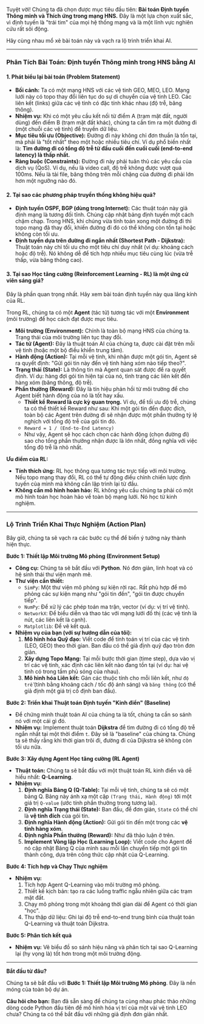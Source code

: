 Tuyệt vời! Chúng ta đã chọn được mục tiêu đầu tiên: **Bài toán Định tuyến Thông minh và Thích ứng trong mạng HNS.** Đây là một lựa chọn xuất sắc, vì định tuyến là "trái tim" của mọi hệ thống mạng và là một lĩnh vực nghiên cứu rất sôi động.

Hãy cùng nhau mổ xẻ bài toán này và vạch ra lộ trình triển khai AI.

---

### **Phân Tích Bài Toán: Định tuyến Thông minh trong HNS bằng AI**

#### **1. Phát biểu lại bài toán (Problem Statement)**

*   **Bối cảnh:** Ta có một mạng HNS với các vệ tinh GEO, MEO, LEO. Mạng lưới này có topo thay đổi liên tục do sự di chuyển của vệ tinh LEO. Các liên kết (links) giữa các vệ tinh có đặc tính khác nhau (độ trễ, băng thông).
*   **Nhiệm vụ:** Khi có một yêu cầu kết nối từ điểm A (trạm mặt đất, người dùng) đến điểm B (trạm mặt đất khác), chúng ta cần tìm ra một đường đi (một chuỗi các vệ tinh) để truyền dữ liệu.
*   **Mục tiêu tối ưu (Objective):** Đường đi này không chỉ đơn thuần là tồn tại, mà phải là "tốt nhất" theo một hoặc nhiều tiêu chí. Ví dụ phổ biến nhất là: **Tìm đường đi có tổng độ trễ từ đầu cuối đến cuối cuối (end-to-end latency) là thấp nhất.**
*   **Ràng buộc (Constraints):** Đường đi này phải tuân thủ các yêu cầu của dịch vụ (QoS). Ví dụ, nếu là video call, độ trễ không được vượt quá 100ms. Nếu là tải file, băng thông trên mỗi chặng của đường đi phải lớn hơn một ngưỡng nào đó.

#### **2. Tại sao các phương pháp truyền thống không hiệu quả?**

*   **Định tuyến OSPF, BGP (dùng trong Internet):** Các thuật toán này giả định mạng là tương đối tĩnh. Chúng cập nhật bảng định tuyến một cách chậm chạp. Trong HNS, khi chúng vừa tính toán xong một đường đi thì topo mạng đã thay đổi, khiến đường đi đó có thể không còn tồn tại hoặc không còn tối ưu.
*   **Định tuyến dựa trên đường đi ngắn nhất (Shortest Path - Dijkstra):** Thuật toán này chỉ tối ưu cho một tiêu chí duy nhất (ví dụ: khoảng cách hoặc độ trễ). Nó không dễ để tích hợp nhiều mục tiêu cùng lúc (vừa trễ thấp, vừa băng thông cao).

#### **3. Tại sao Học tăng cường (Reinforcement Learning - RL) là một ứng cử viên sáng giá?**

Đây là phần quan trọng nhất. Hãy xem bài toán định tuyến này qua lăng kính của RL.

Trong RL, chúng ta có một **Agent** (tác tử) tương tác với một **Environment** (môi trường) để học cách đạt được mục tiêu.

*   **Môi trường (Environment):** Chính là toàn bộ mạng HNS của chúng ta. Trạng thái của môi trường liên tục thay đổi.
*   **Tác tử (Agent):** Đây là thuật toán AI của chúng ta, được cài đặt trên mỗi vệ tinh (hoặc một bộ điều khiển trung tâm).
*   **Hành động (Action):** Tại mỗi vệ tinh, khi nhận được một gói tin, Agent sẽ ra quyết định: "Gửi gói tin này đến vệ tinh hàng xóm nào tiếp theo?".
*   **Trạng thái (State):** Là thông tin mà Agent quan sát được để ra quyết định. Ví dụ: hàng đợi gói tin hiện tại của nó, tình trạng các liên kết đến hàng xóm (băng thông, độ trễ).
*   **Phần thưởng (Reward):** Đây là tín hiệu phản hồi từ môi trường để cho Agent biết hành động của nó là tốt hay xấu.
    *   **Thiết kế Reward là cực kỳ quan trọng.** Ví dụ, để tối ưu độ trễ, chúng ta có thể thiết kế Reward như sau: Khi một gói tin đến được đích, toàn bộ các Agent trên đường đi sẽ nhận được một phần thưởng tỷ lệ nghịch với tổng độ trễ của gói tin đó.
    *   `Reward = 1 / (End-to-End Latency)`
    *   Như vậy, Agent sẽ học cách chọn các hành động (chọn đường đi) sao cho tổng phần thưởng nhận được là lớn nhất, đồng nghĩa với việc tổng độ trễ là nhỏ nhất.

**Ưu điểm của RL:**
*   **Tính thích ứng:** RL học thông qua tương tác trực tiếp với môi trường. Nếu topo mạng thay đổi, RL có thể tự động điều chỉnh chiến lược định tuyến của mình mà không cần lập trình lại từ đầu.
*   **Không cần mô hình hoàn hảo:** RL không yêu cầu chúng ta phải có một mô hình toán học hoàn hảo về toàn bộ mạng lưới. Nó học từ kinh nghiệm.

---

### **Lộ Trình Triển Khai Thực Nghiệm (Action Plan)**

Bây giờ, chúng ta sẽ vạch ra các bước cụ thể để biến ý tưởng này thành hiện thực.

**Bước 1: Thiết lập Môi trường Mô phỏng (Environment Setup)**

*   **Công cụ:** Chúng ta sẽ bắt đầu với **Python**. Nó đơn giản, linh hoạt và có hệ sinh thái thư viện mạnh mẽ.
*   **Thư viện cần thiết:**
    *   `SimPy`: Một thư viện mô phỏng sự kiện rời rạc. Rất phù hợp để mô phỏng các sự kiện mạng như "gói tin đến", "gói tin được chuyển tiếp".
    *   `NumPy`: Để xử lý các phép toán ma trận, vector (ví dụ: vị trí vệ tinh).
    *   `NetworkX`: Để biểu diễn và thao tác với mạng lưới đồ thị (các vệ tinh là nút, các liên kết là cạnh).
    *   `Matplotlib`: Để vẽ kết quả.
*   **Nhiệm vụ của bạn (với sự hướng dẫn của tôi):**
    1.  **Mô hình hóa Quỹ đạo:** Viết code để tính toán vị trí của các vệ tinh (LEO, GEO) theo thời gian. Ban đầu có thể giả định quỹ đạo tròn đơn giản.
    2.  **Xây dựng Topo Mạng:** Tại mỗi bước thời gian (time step), dựa vào vị trí các vệ tinh, xác định các liên kết nào đang tồn tại (ví dụ: hai vệ tinh có trong tầm phủ sóng của nhau).
    3.  **Mô hình hóa Liên kết:** Gán các thuộc tính cho mỗi liên kết, như `độ trễ` (tính bằng khoảng cách / tốc độ ánh sáng) và `băng thông` (có thể giả định một giá trị cố định ban đầu).

**Bước 2: Triển khai Thuật toán Định tuyến "Kinh điển" (Baseline)**

*   Để chứng minh thuật toán AI của chúng ta là tốt, chúng ta cần so sánh nó với một cái gì đó.
*   **Nhiệm vụ:** Implement thuật toán **Dijkstra** để tìm đường đi có tổng độ trễ ngắn nhất tại một thời điểm `t`. Đây sẽ là "baseline" của chúng ta. Chúng ta sẽ thấy rằng khi thời gian trôi đi, đường đi của Dijkstra sẽ không còn tối ưu nữa.

**Bước 3: Xây dựng Agent Học tăng cường (RL Agent)**

*   **Thuật toán:** Chúng ta sẽ bắt đầu với một thuật toán RL kinh điển và dễ hiểu nhất: **Q-Learning**.
*   **Nhiệm vụ:**
    1.  **Định nghĩa Bảng Q (Q-Table):** Tại mỗi vệ tinh, chúng ta sẽ có một bảng Q. Bảng này ánh xạ một cặp `(Trạng thái, Hành động)` tới một giá trị `Q-value` (ước tính phần thưởng trong tương lai).
    2.  **Định nghĩa Trạng thái (State):** Ban đầu, để đơn giản, `State` có thể chỉ là **vệ tinh đích** của gói tin.
    3.  **Định nghĩa Hành động (Action):** Gửi gói tin đến một trong các **vệ tinh hàng xóm**.
    4.  **Định nghĩa Phần thưởng (Reward):** Như đã thảo luận ở trên.
    5.  **Implement Vòng lặp Học (Learning Loop):** Viết code cho Agent để nó cập nhật Bảng Q của mình sau mỗi lần chuyển tiếp một gói tin thành công, dựa trên công thức cập nhật của Q-Learning.

**Bước 4: Tích hợp và Chạy Thực nghiệm**

*   **Nhiệm vụ:**
    1.  Tích hợp Agent Q-Learning vào môi trường mô phỏng.
    2.  Thiết kế kịch bản: tạo ra các luồng traffic ngẫu nhiên giữa các trạm mặt đất.
    3.  Chạy mô phỏng trong một khoảng thời gian dài để Agent có thời gian "học".
    4.  Thu thập dữ liệu: Ghi lại độ trễ end-to-end trung bình của thuật toán Q-Learning và thuật toán Dijkstra.

**Bước 5: Phân tích kết quả**

*   **Nhiệm vụ:** Vẽ biểu đồ so sánh hiệu năng và phân tích tại sao Q-Learning lại (hy vọng là) tốt hơn trong một môi trường động.

---

**Bắt đầu từ đâu?**

Chúng ta sẽ bắt đầu với **Bước 1: Thiết lập Môi trường Mô phỏng**. Đây là nền móng của toàn bộ dự án.

**Câu hỏi cho bạn:** Bạn đã sẵn sàng để chúng ta cùng nhau phác thảo những dòng code Python đầu tiên để mô hình hóa vị trí của một vài vệ tinh LEO chưa? Chúng ta có thể bắt đầu với những giả định đơn giản nhất.
